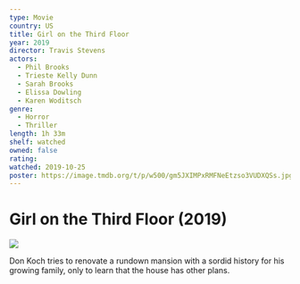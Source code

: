 ```yaml
---
type: Movie
country: US
title: Girl on the Third Floor
year: 2019
director: Travis Stevens
actors:
  - Phil Brooks
  - Trieste Kelly Dunn
  - Sarah Brooks
  - Elissa Dowling
  - Karen Woditsch
genre:
  - Horror
  - Thriller
length: 1h 33m
shelf: watched
owned: false
rating:
watched: 2019-10-25
poster: https://image.tmdb.org/t/p/w500/gm5JXIMPxRMFNeEtzso3VUDXQSs.jpg
---
```


# Girl on the Third Floor (2019)

![](https://image.tmdb.org/t/p/w500/gm5JXIMPxRMFNeEtzso3VUDXQSs.jpg)

Don Koch tries to renovate a rundown mansion with a sordid history for his growing family, only to learn that the house has other plans.